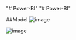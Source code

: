"# Power-BI" 
"# Power-BI" 

##Model
![image](https://user-images.githubusercontent.com/106653594/183276915-ee4fd211-17c2-4f96-9ee4-916ec43bdc6a.png)

![image](https://user-images.githubusercontent.com/106653594/183276947-64a7185f-ee35-4d3a-b91f-81a1338e2b57.png)
